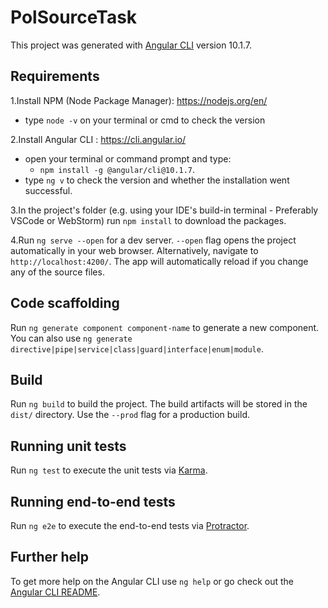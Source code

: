 # PolSourceTask

This project was generated with [Angular CLI](https://github.com/angular/angular-cli) version 10.1.7.

## Requirements

1.Install NPM (Node Package Manager): https://nodejs.org/en/

- type `node -v` on your terminal or cmd to check the version
 
2.Install Angular CLI : https://cli.angular.io/
- open your terminal or command prompt and type: 
    - `npm install -g @angular/cli@10.1.7`. 
- type `ng v` to check the version and whether the installation went successful.

3.In the project's folder (e.g. using your IDE's build-in terminal - Preferably VSCode or WebStorm) run `npm install` to download the packages.

4.Run `ng serve --open` for a dev server. `--open` flag opens the project automatically in your web browser. Alternatively, navigate to `http://localhost:4200/`. The app will automatically reload if you change any of the source files.

## Code scaffolding

Run `ng generate component component-name` to generate a new component. You can also use `ng generate directive|pipe|service|class|guard|interface|enum|module`.

## Build

Run `ng build` to build the project. The build artifacts will be stored in the `dist/` directory. Use the `--prod` flag for a production build.

## Running unit tests

Run `ng test` to execute the unit tests via [Karma](https://karma-runner.github.io).

## Running end-to-end tests

Run `ng e2e` to execute the end-to-end tests via [Protractor](http://www.protractortest.org/).

## Further help

To get more help on the Angular CLI use `ng help` or go check out the [Angular CLI README](https://github.com/angular/angular-cli/blob/master/README.md).
